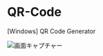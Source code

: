 # QR-Code
[Windows] QR Code Generator

![画面キャプチャー](https://github.com/kenjinote/QR-Code/wiki/preview.png "画面キャプチャー")
